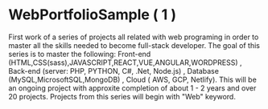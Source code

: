 # WebPortfolioSample ( 1 )
First work of a series of projects all related with web programing in order to master all the skills needed to become full-stack developer. The goal of this series is to master the following: Front-end (HTML,CSS(sass),JAVASCRIPT,REACT,VUE,ANGULAR,WORDPRESS) , Back-end (server: PHP, PYTHON, C#, .Net, Node.js) , Database (MySQL,MicrosoftSQL,MongoDB) , Cloud ( AWS, GCP, Netlify). This will be an ongoing project with approxite completion of about 1 - 2 years and over 20 projects. Projects from this series will begin with "Web" keyword.

